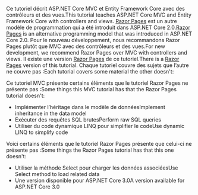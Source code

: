 <span data-ttu-id="4d6c3-101">Ce tutoriel décrit ASP.NET Core MVC et Entity Framework Core avec des contrôleurs et des vues.</span><span class="sxs-lookup"><span data-stu-id="4d6c3-101">This tutorial teaches ASP.NET Core MVC and Entity Framework Core with controllers and views.</span></span> <span data-ttu-id="4d6c3-102">[Razor Pages](xref:razor-pages/index) est un autre modèle de programmation qui a été introduit dans ASP.NET Core 2.0.</span><span class="sxs-lookup"><span data-stu-id="4d6c3-102">[Razor Pages](xref:razor-pages/index) is an alternative programming model that was introduced in ASP.NET Core 2.0.</span></span> <span data-ttu-id="4d6c3-103">Pour le nouveau développement, nous recommandons Razor Pages plutôt que MVC avec des contrôleurs et des vues.</span><span class="sxs-lookup"><span data-stu-id="4d6c3-103">For new development, we recommend Razor Pages over MVC with controllers and views.</span></span> <span data-ttu-id="4d6c3-104">Il existe une version [Razor Pages](xref:data/ef-rp/intro) de ce tutoriel.</span><span class="sxs-lookup"><span data-stu-id="4d6c3-104">There is a [Razor Pages](xref:data/ef-rp/intro) version of this tutorial.</span></span> <span data-ttu-id="4d6c3-105">Chaque tutoriel couvre des sujets que l’autre ne couvre pas :</span><span class="sxs-lookup"><span data-stu-id="4d6c3-105">Each tutorial covers some material the other doesn't:</span></span>

<span data-ttu-id="4d6c3-106">Ce tutoriel MVC présente certains éléments que le tutoriel Razor Pages ne présente pas :</span><span class="sxs-lookup"><span data-stu-id="4d6c3-106">Some things this MVC tutorial has that the Razor Pages tutorial doesn't:</span></span>

* <span data-ttu-id="4d6c3-107">Implémenter l’héritage dans le modèle de données</span><span class="sxs-lookup"><span data-stu-id="4d6c3-107">Implement inheritance in the data model</span></span>
* <span data-ttu-id="4d6c3-108">Exécuter des requêtes SQL brutes</span><span class="sxs-lookup"><span data-stu-id="4d6c3-108">Perform raw SQL queries</span></span>
* <span data-ttu-id="4d6c3-109">Utiliser du code dynamique LINQ pour simplifier le code</span><span class="sxs-lookup"><span data-stu-id="4d6c3-109">Use dynamic LINQ to simplify code</span></span>
 
<span data-ttu-id="4d6c3-110">Voici certains éléments que le tutoriel Razor Pages présente que celui-ci ne présente pas :</span><span class="sxs-lookup"><span data-stu-id="4d6c3-110">Some things the Razor Pages tutorial has that this one doesn't:</span></span>

* <span data-ttu-id="4d6c3-111">Utiliser la méthode Select pour charger les données associées</span><span class="sxs-lookup"><span data-stu-id="4d6c3-111">Use Select method to load related data</span></span>
* <span data-ttu-id="4d6c3-112">Une version disponible pour ASP.NET Core 3.0</span><span class="sxs-lookup"><span data-stu-id="4d6c3-112">A version available for ASP.NET Core 3.0</span></span>
